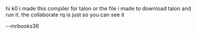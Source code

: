 hi k0 i made this compiler for talon or the file i made to download talon and run it. the collaborate rq is just so you can see it

--mrbooks36
